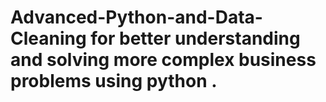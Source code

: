 # Advanced-Python-and-Data-Cleaning for better understanding and solving more complex business problems using python .
